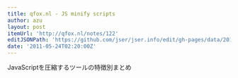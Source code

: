 ```yaml
---
title: qfox.nl - JS minify scripts
author: azu
layout: post
itemUrl: 'http://qfox.nl/notes/122'
editJSONPath: 'https://github.com/jser/jser.info/edit/gh-pages/data/2011/05/index.json'
date: '2011-05-24T02:20:00Z'
---
```

JavaScriptを圧縮するツールの特徴別まとめ
